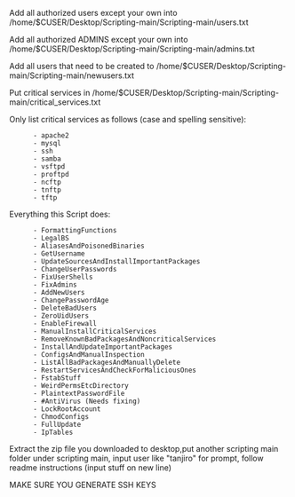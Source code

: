 Add all authorized users except your own into /home/$CUSER/Desktop/Scripting-main/Scripting-main/users.txt

Add all authorized ADMINS except your own into /home/$CUSER/Desktop/Scripting-main/Scripting-main/admins.txt

Add all users that need to be created to /home/$CUSER/Desktop/Scripting-main/Scripting-main/newusers.txt

Put critical services in /home/$CUSER/Desktop/Scripting-main/Scripting-main/critical_services.txt

  Only list critical services as follows (case and spelling sensitive):
      
          - apache2
          - mysql
          - ssh
          - samba
          - vsftpd
          - proftpd
          - ncftp
          - tnftp
          - tftp

  Everything this Script does: 
  
          - FormattingFunctions
          - LegalBS
          - AliasesAndPoisonedBinaries
          - GetUsername
          - UpdateSourcesAndInstallImportantPackages
          - ChangeUserPasswords
          - FixUserShells
          - FixAdmins
          - AddNewUsers
          - ChangePasswordAge
          - DeleteBadUsers
          - ZeroUidUsers
          - EnableFirewall
          - ManualInstallCriticalServices
          - RemoveKnownBadPackagesAndNoncriticalServices
          - InstallAndUpdateImportantPackages
          - ConfigsAndManualInspection
          - ListAllBadPackagesAndManuallyDelete
          - RestartServicesAndCheckForMaliciousOnes
          - FstabStuff
          - WeirdPermsEtcDirectory
          - PlaintextPasswordFile
          - #AntiVirus (Needs fixing)
          - LockRootAccount
          - ChmodConfigs
          - FullUpdate
          - IpTables

Extract the zip file you downloaded to desktop,put another scripting main folder under scripting main, input user like "tanjiro" for prompt, follow readme instructions (input stuff on new line) 

MAKE SURE YOU GENERATE SSH KEYS
